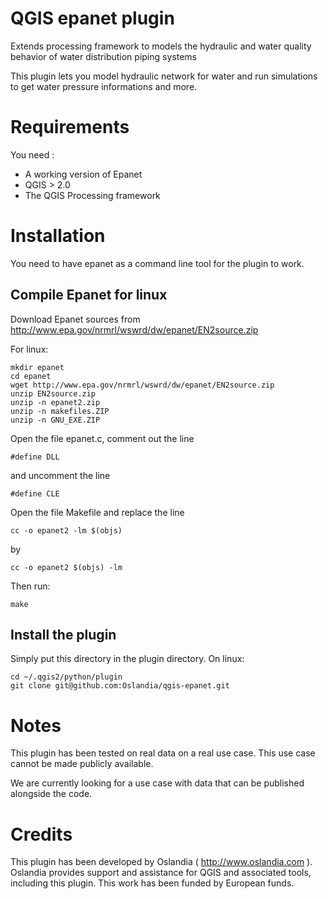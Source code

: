 QGIS epanet plugin
==================

Extends processing framework to models the hydraulic and water quality behavior of water distribution piping systems

This plugin lets you model hydraulic network for water and run simulations to get water pressure informations and more.

Requirements
============

You need :
* A working version of Epanet
* QGIS > 2.0
* The QGIS Processing framework

Installation
============

You need to have epanet as a command line tool for the plugin to work.

Compile Epanet for linux
------------------------

Download Epanet sources from http://www.epa.gov/nrmrl/wswrd/dw/epanet/EN2source.zip

For linux:

    mkdir epanet
    cd epanet
    wget http://www.epa.gov/nrmrl/wswrd/dw/epanet/EN2source.zip
    unzip EN2source.zip
    unzip -n epanet2.zip 
    unzip -n makefiles.ZIP
    unzip -n GNU_EXE.ZIP

Open the file epanet.c, comment out the line

    #define DLL

and uncomment the line

    #define CLE

Open the file Makefile and replace the line

    cc -o epanet2 -lm $(objs)

by

    cc -o epanet2 $(objs) -lm 

Then run: 
 
    make

Install the plugin
------------------
 
Simply put this directory in the plugin directory. On linux:

    cd ~/.qgis2/python/plugin
    git clone git@github.com:Oslandia/qgis-epanet.git 



Notes
=====

This plugin has been tested on real data on a real use case. This use case cannot be made publicly available.

We are currently looking for a use case with data that can be published alongside the code.

Credits
=======

This plugin has been developed by Oslandia ( http://www.oslandia.com ).
Oslandia provides support and assistance for QGIS and associated tools, including this plugin.
This work has been funded by European funds.
